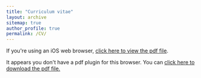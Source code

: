 ```yaml
---
title: "Curriculum vitae"
layout: archive
sitemap: true
author_profile: true
permalink: /CV/
---
```


If you're using an iOS web browser, [click here to view the pdf file](/assets/documents/CVWebsite.pdf).

<object data="/assets/documents/CVWebsite.pdf" type="application/pdf" width="100%" height="70px"> 
  <p>It appears you don't have a pdf plugin for this browser.
  You can <a href="/assets/documents/CVWebsite.pdf">click here to
  download the pdf file.</a></p>  
</object>
